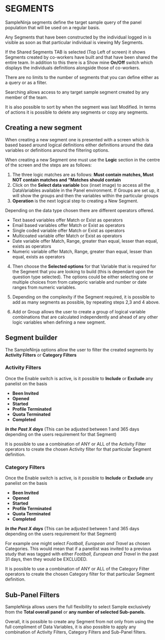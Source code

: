 # SEGMENTS

SampleNinja segments define the target sample query of the panel population that will be used on a regular basis.  

Any Segments that have been constructed by the individual logged in is visible as soon as that particular individual is viewing My Segments.

If the Shared Segments TAB is selected (Top Left of screen) it shows Segments created by co-workers have built and that have been shared the entire team.  In addition to this there is a Show mine **On/Off** switch which displays the individuals definitions alongside those of co-workers.

There are no limits to the number of segments that you can define either as a query or as a filter.

Searching allows access to any target sample segment created by any member of the team.

It is also possible to sort by when the segment was last Modified. In terms of actions it is possible to delete any segments or copy any segments.

## Creating a new segment

When creating a new segment one is presented with a screen which is based based around logical definitions either definitions around the data variables or definitions around the filtering options.

When creating a new Segment one must use the **Logic** section in the centre of the screen and the steps are as follows:

1) The three logic matches are as follows:  **Must contain matches,  Must NOT contain matches and “Matches should contain**
2) Click on the **Select data variable** box (inset image) to access all the DataVariables available in the Panel environment. If Groups are set up, it will show the groups and then the variables within the particular groups
3) **Operation** is the next logical step to creating a New Segment.  

Depending on the data type chosen there are different operators offered.

- Text based variables offer Match or Exist as operators
- Email based variables offer Match or Exist as operators
- Single coded variable offer Match or Exist as operators
- Multicoated variable offer Match or Exist as operators
- Date variable offer Match, Range, greater than equal, lesser than equal, exists as operators
- Numeric variable offer Match, Range, greater than equal, lesser than equal, exists as operators

4) Then choose the **Selected options** for that Variable that is required for the Segment that you are looking to build (this is dependant upon the question type selected). The options could be either selecting one or multiple choices from from categoric variable and number or date ranges from numeric variables.

5) Depending on the complexity if the Segment required, it is possible to add as many segments as possible, by repeating steps 2,3 and 4 above.

6) Add or Group allows the user to create a group of logical variable combinations that are calculated independently and ahead of any other logic variables when defining a new segment.

## Segment builder 

The SampleNinja options allow the user to filter the created segments by **Activity Filters** or **Category Filters**

### Activity Filters  

Once the Enable switch is active, is it possible to **Include** or **Exclude**  any panelist on the basis  

- **Been Invited**
- **Opened**
- **Started**
- **Profile Terminated**
- **Quota Terminated**
- **Completed**

**_In the Past X days_**  (This can be adjusted between 1 and 365 days depending on the users requirement for that Segment)

It is possible to use a combination of ANY or ALL of the Activity Filter operators to create the chosen Activity filter for that particular Segment definition.

### Category Filters  

Once the Enable switch is active, is it possible to **Include** or **Exclude** any panelist on the basis  

- **Been Invited**
- **Opened**
- **Started**
- **Profile Terminated**
- **Quota Terminated**
- **Completed**  

**_In the Past X days_**  (This can be adjusted between 1 and 365 days depending on the users requirement for that Segment)

For example one might select *Football, European and Travel* as chosen Categories.  This would mean that if a panellist was invited to a previous study that was tagged with either *Football, European and Travel* in the past 31 days, then they would be EXCLUDED.

It is possible to use a combination of ANY or ALL of the Category Filter operators to create the chosen Category filter for that particular Segment definition.

## Sub-Panel Filters

SampleNinja allows users the full flexibility to select Sample exclusively from the **Total overall panel** or **any number of selected Sub-panels.**

Overall, it is possible to create any Segment from not only from using the full compliment of Data Variables, it is also possible to apply any combination of Activity Filters, Category Filters and Sub-Panel filters.
